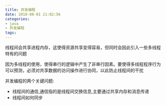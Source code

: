 ```yaml
---
title: 并发编程
date: 2018-08-01 21:02:56
categories:
- java
- 并发编程
tags:
---
```

线程间会共享进程内存，这使得资源共享变得容易，但同时会因此引入一些多线程特有的问题

因为多线程的使用，使得串行的逻辑中产生了非串行因素。要使得多线程程序行为可以预测，必须对共享数据的访问操作进行协同，以此防止线程间的干扰

并发编程的两个关键问题:

- 线程间的通信,通信指的是线程间交换信息,主要通过共享内存和消息传递
- 线程间如何同步